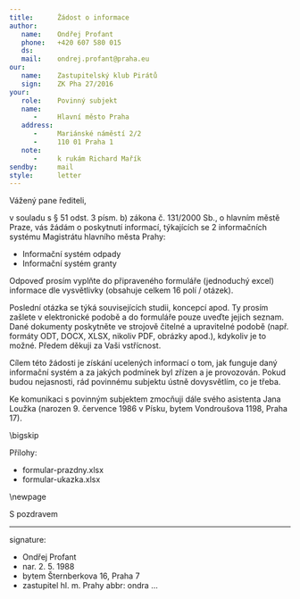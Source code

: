 ```yaml
---
title:      Žádost o informace
author:
   name:    Ondřej Profant
   phone:   +420 607 580 015
   ds:      
   mail:    ondrej.profant@praha.eu
our:
   name:    Zastupitelský klub Pirátů
   sign:    ZK Pha 27/2016
your:
   role:    Povinný subjekt
   name:    
      -     Hlavní město Praha
   address:
      -     Mariánské náměstí 2/2
      -     110 01 Praha 1
   note:
      -     k rukám Richard Mařík
sendby:     mail
style:      letter
---
```


Vážený pane řediteli,

v souladu s § 51 odst. 3 písm. b) zákona č. 131/2000 Sb., o hlavním městě Praze, vás žádám o poskytnutí informací, týkajících se 2 informačních systému Magistrátu hlavního města Prahy:

- Informační systém odpady
- Informační systém granty

Odpoveď prosím vyplňte do připraveného formuláře (jednoduchý excel) informace dle vysvětlivky (obsahuje celkem 16 polí / otázek).

Poslední otázka se týká souvisejících studii, koncepcí apod. Ty prosím zašlete v elektronické podobě a do formuláře pouze uveďte jejich seznam. Dané dokumenty poskytněte ve strojově čitelné a upravitelné podobě (např. formáty ODT, DOCX, XLSX, nikoliv PDF, obrázky apod.), kdykoliv je to možné. Předem děkuji za Vaši vstřícnost.

Cílem této žádosti je získání ucelených informací o tom, jak funguje daný informační systém a za jakých podmínek byl zřízen a je provozován. Pokud budou nejasnosti, rád povinnému subjektu ústně dovysvětlím, co je třeba.

Ke komunikaci s povinným subjektem zmocňuji dále svého asistenta Jana Loužka (narozen 9. července 1986 v Písku, bytem Vondroušova 1198, Praha 17). 

\bigskip

Přílohy:

- formular-prazdny.xlsx
- formular-ukazka.xlsx

\newpage

S pozdravem

---
signature: 
  - Ondřej Profant
  - nar. 2. 5. 1988
  - bytem Šternberkova 16, Praha 7
  - zastupitel hl. m. Prahy
abbr:       ondra
...
